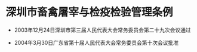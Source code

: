 # 深圳市畜禽屠宰与检疫检验管理条例

- 2003年12月24日深圳市第三届人民代表大会常务委员会第二十九次会议通过

- 2004年3月30日广东省第十届人民代表大会常务委员会第十次会议批准

<!-- INFO END -->
